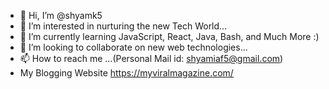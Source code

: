 - 👋 Hi, I’m @shyamk5
- 👀 I’m interested in nurturing the new Tech World...
- 🌱 I’m currently learning JavaScript, React, Java, Bash, and Much More  :)
- 💞️ I’m looking to collaborate on new web technologies...
- 📫 How to reach me ...(Personal Mail id: shyamiaf5@gmail.com)
- My Blogging Website https://myviralmagazine.com/

<!---
shyamk5/shyamk5 is a ✨ special ✨ repository because its `README.md` (this file) appears on your GitHub profile.
You can click the Preview link to take a look at your changes.
--->
